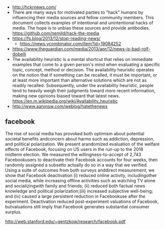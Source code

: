 - http://hckrnews.com/
- There are many ways for motivated parties to “hack” humans by influencing their media sources and fellow community members. This document collects examples of intentional and unintentional hacks of media. The hope is to unbias these sources and provide antibodies. https://github.com/nemild/hack-the-media
- https://fs.blog/2013/12/stop-reading-news/
  - https://news.ycombinator.com/item?id=19084252
- https://www.theguardian.com/media/2013/apr/12/news-is-bad-rolf-dobelli
- The availability heuristic is a mental shortcut that relies on immediate examples that come to a given person's mind when evaluating a specific topic, concept, method or decision. The availability heuristic operates on the notion that if something can be recalled, it must be important, or at least more important than alternative solutions which are not as readily recalled. Subsequently, under the availability heuristic, people tend to heavily weigh their judgments toward more recent information, making new opinions biased toward that latest news. https://en.m.wikipedia.org/wiki/Availability_heuristic
- http://www.aaronsw.com/weblog/hatethenews

## facebook

The rise of social media has provoked both optimism about potential societal benefits andconcern  about  harms  such  as  addiction,  depression,  and  political  polarization.   We  present  arandomized  evaluation  of  the  welfare  effects  of  Facebook,  focusing  on  US  users  in  the  run-up  to  the  2018  midterm  election.   We  measured  the  willingness-to-accept  of  2,743  Facebookusers to deactivate their Facebook accounts for four weeks,  then randomly assigned a subsetto actually do so in a way that we verified.  Using a suite of outcomes from both surveys anddirect measurement, we show that Facebook deactivation (i) reduced online activity, includingother social media, while increasing offline activities such as watching TV alone and socializingwith  family  and  friends;  (ii)  reduced  both  factual  news  knowledge  and  political  polarization;(iii) increased subjective well-being;  and (iv) caused a large persistent reduction in Facebookuse  after  the  experiment.   Deactivation  reduced  post-experiment  valuations  of  Facebook,  butvaluations still imply that Facebook generates substantial consumer surplus.

http://web.stanford.edu/~gentzkow/research/facebook.pdf
